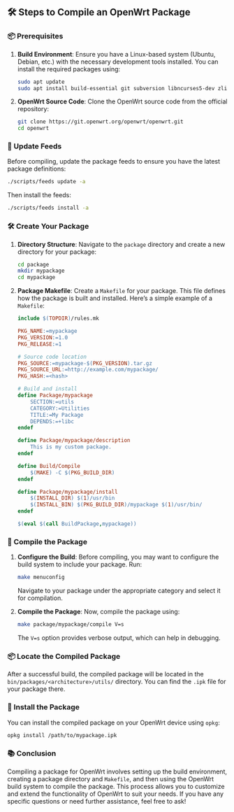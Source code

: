 ## 🛠️ Steps to Compile an OpenWrt Package

### 📦 Prerequisites
1. **Build Environment**: Ensure you have a Linux-based system (Ubuntu, Debian, etc.) with the necessary development tools installed. You can install the required packages using:
   ```bash
   sudo apt update
   sudo apt install build-essential git subversion libncurses5-dev zlib1g-dev gawk flex quilt wget unzip python3
   ```

2. **OpenWrt Source Code**: Clone the OpenWrt source code from the official repository:
   ```bash
   git clone https://git.openwrt.org/openwrt/openwrt.git
   cd openwrt
   ```

### 🔄 Update Feeds
Before compiling, update the package feeds to ensure you have the latest package definitions:
```bash
./scripts/feeds update -a
```
Then install the feeds:
```bash
./scripts/feeds install -a
```

### 🛠️ Create Your Package
1. **Directory Structure**: Navigate to the `package` directory and create a new directory for your package:
   ```bash
   cd package
   mkdir mypackage
   cd mypackage
   ```

2. **Package Makefile**: Create a `Makefile` for your package. This file defines how the package is built and installed. Here’s a simple example of a `Makefile`:
   ```makefile
   include $(TOPDIR)/rules.mk

   PKG_NAME:=mypackage
   PKG_VERSION:=1.0
   PKG_RELEASE:=1

   # Source code location
   PKG_SOURCE:=mypackage-$(PKG_VERSION).tar.gz
   PKG_SOURCE_URL:=http://example.com/mypackage/
   PKG_HASH:=<hash>

   # Build and install
   define Package/mypackage
       SECTION:=utils
       CATEGORY:=Utilities
       TITLE:=My Package
       DEPENDS:=+libc
   endef

   define Package/mypackage/description
       This is my custom package.
   endef

   define Build/Compile
       $(MAKE) -C $(PKG_BUILD_DIR)
   endef

   define Package/mypackage/install
       $(INSTALL_DIR) $(1)/usr/bin
       $(INSTALL_BIN) $(PKG_BUILD_DIR)/mypackage $(1)/usr/bin/
   endef

   $(eval $(call BuildPackage,mypackage))
   ```

### 🔄 Compile the Package
1. **Configure the Build**: Before compiling, you may want to configure the build system to include your package. Run:
   ```bash
   make menuconfig
   ```
   Navigate to your package under the appropriate category and select it for compilation.

2. **Compile the Package**: Now, compile the package using:
   ```bash
   make package/mypackage/compile V=s
   ```
   The `V=s` option provides verbose output, which can help in debugging.

### 📦 Locate the Compiled Package
After a successful build, the compiled package will be located in the `bin/packages/<architecture>/utils/` directory. You can find the `.ipk` file for your package there.

### 🔄 Install the Package
You can install the compiled package on your OpenWrt device using `opkg`:
```bash
opkg install /path/to/mypackage.ipk
```

### 📚 Conclusion
Compiling a package for OpenWrt involves setting up the build environment, creating a package directory and `Makefile`, and then using the OpenWrt build system to compile the package. This process allows you to customize and extend the functionality of OpenWrt to suit your needs. If you have any specific questions or need further assistance, feel free to ask!
